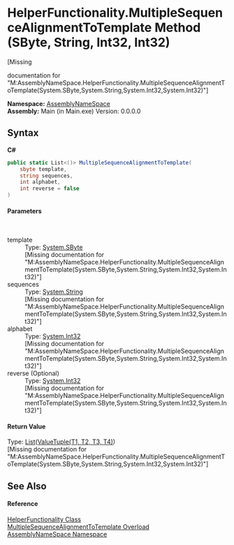 # HelperFunctionality.MultipleSequenceAlignmentToTemplate Method (SByte, String, Int32, Int32)
 

\[Missing <summary> documentation for "M:AssemblyNameSpace.HelperFunctionality.MultipleSequenceAlignmentToTemplate(System.SByte,System.String,System.Int32,System.Int32)"\]

**Namespace:**&nbsp;<a href="6bcc80ef-5cfd-db5f-1eb2-7297d1c16397">AssemblyNameSpace</a><br />**Assembly:**&nbsp;Main (in Main.exe) Version: 0.0.0.0

## Syntax

**C#**<br />
``` C#
public static List<()> MultipleSequenceAlignmentToTemplate(
	sbyte template,
	string sequences,
	int alphabet,
	int reverse = false
)
```


#### Parameters
&nbsp;<dl><dt>template</dt><dd>Type: <a href="http://msdn2.microsoft.com/en-us/library/f71b253d" target="_blank">System.SByte</a><br />\[Missing <param name="template"/> documentation for "M:AssemblyNameSpace.HelperFunctionality.MultipleSequenceAlignmentToTemplate(System.SByte,System.String,System.Int32,System.Int32)"\]</dd><dt>sequences</dt><dd>Type: <a href="http://msdn2.microsoft.com/en-us/library/s1wwdcbf" target="_blank">System.String</a><br />\[Missing <param name="sequences"/> documentation for "M:AssemblyNameSpace.HelperFunctionality.MultipleSequenceAlignmentToTemplate(System.SByte,System.String,System.Int32,System.Int32)"\]</dd><dt>alphabet</dt><dd>Type: <a href="http://msdn2.microsoft.com/en-us/library/td2s409d" target="_blank">System.Int32</a><br />\[Missing <param name="alphabet"/> documentation for "M:AssemblyNameSpace.HelperFunctionality.MultipleSequenceAlignmentToTemplate(System.SByte,System.String,System.Int32,System.Int32)"\]</dd><dt>reverse (Optional)</dt><dd>Type: <a href="http://msdn2.microsoft.com/en-us/library/td2s409d" target="_blank">System.Int32</a><br />\[Missing <param name="reverse"/> documentation for "M:AssemblyNameSpace.HelperFunctionality.MultipleSequenceAlignmentToTemplate(System.SByte,System.String,System.Int32,System.Int32)"\]</dd></dl>

#### Return Value
Type: <a href="http://msdn2.microsoft.com/en-us/library/6sh2ey19" target="_blank">List</a>(<a href="http://msdn2.microsoft.com/en-us/library/mt744803" target="_blank">ValueTuple(T1, T2, T3, T4)</a>)<br />\[Missing <returns> documentation for "M:AssemblyNameSpace.HelperFunctionality.MultipleSequenceAlignmentToTemplate(System.SByte,System.String,System.Int32,System.Int32)"\]

## See Also


#### Reference
<a href="a6205e49-c336-fdc7-ded6-dad8ce480975">HelperFunctionality Class</a><br /><a href="b5130882-dd5b-b35d-c8a1-c768d5f7a9a7">MultipleSequenceAlignmentToTemplate Overload</a><br /><a href="6bcc80ef-5cfd-db5f-1eb2-7297d1c16397">AssemblyNameSpace Namespace</a><br />